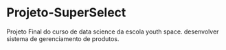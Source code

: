 # Projeto-SuperSelect
Projeto Final do curso de data science da escola youth space. desenvolver sistema de gerenciamento de produtos.
